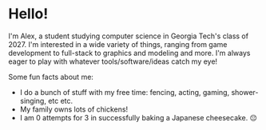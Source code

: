 # Hello! 
I'm Alex, a student studying computer science in Georgia Tech's class of 2027. I'm interested in a wide variety of things, ranging from game development to full-stack to graphics and modeling and more. I'm always eager to play with whatever tools/software/ideas catch my eye!

Some fun facts about me:
- I do a bunch of stuff with my free time: fencing, acting, gaming, shower-singing, etc etc.
- My family owns lots of chickens!
- I am 0 attempts for 3 in successfully baking a Japanese cheesecake. 😔

<!--
**alexdcdc/alexdcdc** is a ✨ _special_ ✨ repository because its `README.md` (this file) appears on your GitHub profile.

Here are some ideas to get you started:

- 🔭 I’m currently working on ...
- 🌱 I’m currently learning ...
- 👯 I’m looking to collaborate on ...
- 🤔 I’m looking for help with ...
- 💬 Ask me about ...
- 📫 How to reach me: ...
- 😄 Pronouns: ...
- ⚡ Fun fact: ...
-->

